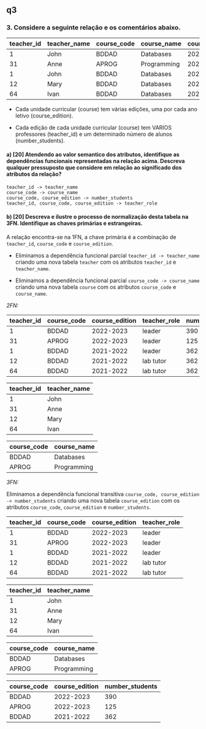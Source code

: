 ## q3

### 3. Considere a seguinte relação e os comentários abaixo.


| teacher_id | teacher_name | course_code   |  course_name | course_edition | teacher_role | number_students |
| ---------- | ------------ |---------------|--------------| ------------ | ------------ | --------------- |
| 1          | John         | BDDAD         |  Databases   | 2022-2023    | leader       | 390             |
| 31         | Anne         | APROG         |  Programming | 2022-2023    | leader       | 125             |
| 1          | John         | BDDAD         |  Databases   | 2021-2022    | leader       | 362             |
| 12         | Mary         | BDDAD         |  Databases   | 2021-2022    | lab tutor    | 362             |
| 64         | Ivan         | BDDAD         |  Databases   | 2021-2022    | lab tutor    | 362             |

* Cada unidade curricular (course) tem várias edições, uma por cada ano letivo (course_edition).


* Cada edição de cada unidade curricular (course) tem VARIOS professores (teacher_id) e um determinado
número de alunos (number_students).

#### a) [20] Atendendo ao valor semantico dos atributos, identifique as dependências funcionais representadas na relação acima. Descreva qualquer pressuposto que considere em relação ao significado dos atributos da relação?


```text
teacher_id -> teacher_name
course_code -> course_name
course_code, course_edition -> number_students
teacher_id, course_code, course_edition -> teacher_role
```


#### b) [20] Descreva e ilustre o processo de normalização desta tabela na 3FN. Identifique as chaves primárias e estrangeiras.

A relação encontra-se na 1FN, a chave primária é a combinação de `teacher_id`, `course_code` e `course_edition`.

- Eliminamos a dependência funcional parcial `teacher_id -> teacher_name` criando uma nova tabela `teacher` com os atributos `teacher_id` e `teacher_name`.

- Eliminamos a dependência funcional parcial `course_code -> course_name` criando uma nova tabela `course` com os atributos `course_code` e `course_name`.

*2FN:*

| teacher_id | course_code   |  course_edition | teacher_role | number_students |
| ---------- |---------------|--------------| ------------ | --------------- |
| 1          | BDDAD         | 2022-2023    | leader       | 390             |
| 31         | APROG         | 2022-2023    | leader       | 125             |
| 1          | BDDAD         | 2021-2022    | leader       | 362             |
| 12         | BDDAD         | 2021-2022    | lab tutor    | 362             |
| 64         | BDDAD         | 2021-2022    | lab tutor    | 362             |

| teacher_id | teacher_name |
| ---------- | ------------ |
| 1          | John         |
| 31         | Anne         |
| 12         | Mary         |
| 64         | Ivan         |

| course_code   |  course_name |
|---------------|--------------|
| BDDAD         |  Databases   |
| APROG         |  Programming |

*3FN:*

Eliminamos a dependência funcional transitiva `course_code, course_edition -> number_students` criando uma nova tabela `course_edition` com os atributos `course_code`, `course_edition` e `number_students`.

| teacher_id | course_code   |  course_edition | teacher_role |
| ---------- |---------------|--------------| ------------ |
| 1          | BDDAD         | 2022-2023    | leader       |
| 31         | APROG         | 2022-2023    | leader       |
| 1          | BDDAD         | 2021-2022    | leader       |
| 12         | BDDAD         | 2021-2022    | lab tutor    |
| 64         | BDDAD         | 2021-2022    | lab tutor    |

| teacher_id | teacher_name |
| ---------- | ------------ |
| 1          | John         |
| 31         | Anne         |
| 12         | Mary         |
| 64         | Ivan         |
    
| course_code   |  course_name |
|---------------|--------------|
| BDDAD         |  Databases   |
| APROG         |  Programming |

| course_code   |  course_edition | number_students |
|---------------|--------------| --------------- |
| BDDAD         | 2022-2023    | 390             |
| APROG         | 2022-2023    | 125             |
| BDDAD         | 2021-2022    | 362             |

